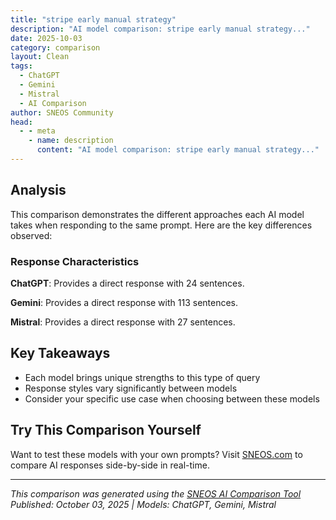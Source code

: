 ```yaml
---
title: "stripe early manual strategy"
description: "AI model comparison: stripe early manual strategy..."
date: 2025-10-03
category: comparison
layout: Clean
tags:
  - ChatGPT
  - Gemini
  - Mistral
  - AI Comparison
author: SNEOS Community
head:
  - - meta
    - name: description
      content: "AI model comparison: stripe early manual strategy..."
---
```


<ChatComparison
  title="stripe early manual strategy"
  prompt="stripe early manual strategy"
  :responses='{"ChatGPT": "It looks like you\u2019re asking about an \u0022early manual strategy\u0022 related to Stripe. Could you please clarify what you mean by this? For example:\n\n- Are you referring to an early-stage manual payment handling strategy using Stripe?\n- Are you looking for guidance on manually processing payments with Stripe before automating?\n- Or perhaps a manual approach to managing Stripe transactions or disputes early in your business?\n\nWith a bit more context, I can provide a detailed and relevant answer. Meanwhile, here\u2019s a general overview of an early manual strategy using Stripe:\n\n### Early Manual Strategy for Using Stripe\n\nWhen starting with Stripe, especially for small businesses or startups, you might want to manually handle some parts of the payment process before fully automating everything. This helps ensure you understand the flow and catch any edge cases early.\n\n#### 1. Manually Creating Charges\n- Use the Stripe Dashboard to manually create charges by entering customer details and payment info.\n- Useful if you have customers paying via phone or email orders.\n\n#### 2. Manual Customer and Payment Method Management\n- Add customers and their payment methods manually in the Dashboard.\n- This helps build your customer database before integrating an automated customer onboarding flow.\n\n#### 3. Manual Refunds and Disputes Management\n- Process refunds manually through the Stripe Dashboard.\n- Monitor disputes (chargebacks) and respond from the Dashboard to understand how these work.\n\n#### 4. Manual Invoicing\n- Create and send invoices manually to customers via Stripe.\n- This is helpful for service-based businesses issuing invoices rather than immediate payments.\n\n#### 5. Testing and Validation\n- Before going live, use Stripe\u2019s test mode to manually create charges and refunds.\n- Validate your logic manually to prevent errors once automated.\n\n---\n\nIf you want specific code examples, workflow recommendations, or integration tips, please provide more details about your use case!", "Gemini": "Okay, let\u0027s break down strategies for capitalizing on Stripe in its early stages, focusing on a \u0022manual\u0022 approach. This means less emphasis on complex integrations and more on getting value from Stripe quickly and effectively, likely before you have a dedicated engineering team.\n\n**Why \u0022Manual\u0022 Early On?**\n\n* **Faster Validation:** You can test business models and pricing without investing heavily in development.\n* **Flexibility:** Adapt quickly to customer feedback and changing requirements.\n* **Bootstrapping:** Conserves resources when capital is limited.\n* **Direct Customer Interaction:** Allows for a more personal touch and better understanding of your customer base.\n\n**Key Areas to Focus On \u0026 Strategies**\n\n1. **Setting Up Stripe (The Basics):**\n\n * **Create a Stripe Account:** Obvious, but start here. Ensure you have the necessary business information (legal name, address, tax ID).\n * **Understand Stripe Dashboard:** Familiarize yourself with the dashboard. Learn how to navigate, view transactions, manage customers, and access reports.\n * **Set Up Payouts:** Configure your bank account for receiving payouts. Choose the appropriate payout schedule (daily, weekly, monthly).\n * **Security:** Enable two-factor authentication (2FA) for your Stripe account. Be mindful of your API keys and keep them secure.\n * **Initial Product/Service Definition:** Define the product/service you\u0027re selling and its pricing.\n\n2. **Accepting Payments (Without Extensive Coding):**\n\n * **Stripe Payment Links:** This is your best friend for \u0022manual\u0022 early stage sales.\n * **How they work:** Create pre-filled checkout pages for specific products or services directly within the Stripe dashboard. You can share these links via email, social media, or embed them on a simple website.\n * **Benefits:** No code required! Easy to set up, track conversions, and manage pricing.\n * **Strategy:** Use Payment Links for:\n * One-time purchases (eBooks, courses, consulting sessions).\n * Donations.\n * Simple subscription setups (see recurring payments below).\n * Limited-time offers or promotions.\n\n * **Stripe Checkout (Hosted Page - Minimal Code):**\n * **How it works:** Stripe hosts the checkout page. You simply redirect users to Stripe\u0027s secure servers to collect payment information.\n * **Benefits:** Increased security (PCI compliance handled by Stripe). Good user experience. Requires minimal code (usually just a redirect button).\n * **Strategy:** Useful when you need a slightly more customized checkout experience than Payment Links offer but still want to avoid building your own form.\n\n * **Invoice Generation (Stripe Invoicing):**\n * **How it works:** Create and send professional invoices directly from the Stripe dashboard.\n * **Benefits:** Automated invoice sending and tracking. Customers can pay directly through the invoice link. Reduces manual accounting work.\n * **Strategy:** Ideal for B2B sales, consulting services, or any situation where invoicing is standard practice.\n\n * **Manual Card Entry (Use with Caution):**\n * **How it works:** Enter customer\u0027s credit card details directly into the Stripe dashboard (not recommended unless absolutely necessary and with express customer consent).\n * **Benefits:** Allows you to process payments over the phone or in person (with permission).\n * **Drawbacks:** Higher risk of errors and fraud. Significantly increases your PCI compliance burden. Use only as a last resort.\n\n3. **Managing Subscriptions (Early Stage):**\n\n * **Stripe Subscriptions via Payment Links (Simplified):**\n * **How it works:** Create a Payment Link that offers a recurring subscription product. Stripe will handle the billing cycles.\n * **Limitations:** Limited customization for complex subscription models (e.g., usage-based billing, tiered pricing).\n * **Strategy:** Great for simple, fixed-price subscriptions (e.g., monthly newsletter, basic membership).\n\n * **Stripe Billing (More Advanced - Still Relatively Manual at First):**\n * **How it works:** Use the Stripe Billing API and dashboard features to create and manage more complex subscription plans (e.g., different tiers, usage-based billing, coupons).\n * **Strategy:** You can still keep this fairly \u0022manual\u0022 in the beginning by using the Stripe Dashboard to manage the subscriptions after they are set up. This might mean manually applying discounts or credits.\n\n4. **Customer Relationship Management (CRM) Integration (Manual):**\n\n * **Manual Data Export/Import:** Export customer data from Stripe (e.g., email addresses, purchase history) and import it into your CRM system (e.g., HubSpot, Mailchimp).\n * **Zapier/IFTTT (For Basic Automation):** Use Zapier or IFTTT to connect Stripe to other apps (e.g., add new customers to a mailing list, send Slack notifications for new payments). These tools allow for some degree of automation without requiring coding.\n * **Spreadsheet Management:** Initially, you might just export Stripe data to a spreadsheet for analysis and tracking.\n\n5. **Customer Support \u0026 Communication:**\n\n * **Personalized Emails:** Send personalized emails to customers after they make a purchase (thank you emails, welcome messages, follow-up inquiries).\n * **Manual Refunds/Disputes:** Handle refunds and disputes directly through the Stripe dashboard.\n * **Proactive Communication:** Reach out to customers who have abandoned carts or experienced payment failures.\n\n6. **Analytics \u0026 Reporting (Basic):**\n\n * **Stripe Dashboard Analytics:** Use the Stripe dashboard to track key metrics like revenue, transaction volume, and customer growth.\n * **Spreadsheet Analysis:** Export data from Stripe and analyze it in a spreadsheet to identify trends and patterns.\n\n**Important Considerations for a Manual Strategy:**\n\n* **Scalability:** This approach is not sustainable in the long term. As your business grows, you will need to automate more processes.\n* **Accuracy:** Manual data entry and processing can be prone to errors. Double-check your work carefully.\n* **Security:** Be extremely careful when handling sensitive customer data (e.g., credit card numbers).\n* **Time Commitment:** Manual tasks can be time-consuming. Prioritize your efforts and focus on the most important activities.\n* **Compliance:** Ensure you are compliant with all applicable laws and regulations (e.g., PCI DSS, GDPR).\n* **Fraud Prevention:** Use Stripe\u0027s built-in fraud prevention tools and monitor transactions for suspicious activity.\n\n**Example Scenario: Selling an Online Course**\n\n1. **Create a Stripe Payment Link:** Set up a Payment Link for your online course with a defined price.\n2. **Embed the Link:** Embed the Payment Link button on a simple landing page (created with a tool like Carrd or Google Sites).\n3. **Promote the Course:** Share the landing page link via social media, email marketing, or online advertising.\n4. **Manage Students:** Export customer data from Stripe to a spreadsheet. Use the spreadsheet to track student progress and send personalized email updates.\n5. **Customer Support:** Respond to customer inquiries via email or a messaging platform.\n6. **Analyze Results:** Track sales and student engagement in your spreadsheet to identify areas for improvement.\n\n**Transitioning to Automation:**\n\nAs your business grows, gradually automate more processes. Consider these steps:\n\n* **CRM Integration:** Integrate Stripe with a CRM system to automate customer data management.\n* **Subscription Management System:** Implement a more robust subscription management system to handle complex billing scenarios.\n* **Automated Email Marketing:** Use email marketing automation tools to send targeted emails to customers based on their behavior.\n* **Custom Integrations:** Develop custom integrations with other systems as needed (e.g., accounting software, inventory management).\n* **Dedicated Engineering Team:** Eventually, you\u0027ll likely need to hire a dedicated engineering team to build and maintain your custom integrations.\n\n**In summary:** Focus on leveraging Stripe\u0027s simplest features (Payment Links, Invoicing) initially. Prioritize validating your business model and getting customer feedback. As your business grows, gradually automate more processes to improve efficiency and scalability. Good luck!\n", "Mistral": "Stripe, the online payment processing company, employed several early strategies that contributed to its success. Here are some of the key manual strategies they used:\n\n1. **Manual Onboarding**:\n - In the early days, Stripe founders personally onboarded new users. They would reach out to new signups, help them integrate Stripe, and gather feedback.\n - This hands-on approach allowed them to understand user needs deeply and iterate on the product quickly.\n\n2. **High-Touch Customer Support**:\n - Stripe provided personalized, high-touch customer support, especially for their early users. This helped build loyalty and positive word-of-mouth.\n - Founders and early employees would often handle customer support themselves to stay close to user needs and issues.\n\n3. **Targeted Manual Outreach**:\n - Stripe identified potential high-value customers and reached out to them directly. This targeted approach helped them attract influential early adopters.\n - They would often look for companies that were dissatisfied with existing payment solutions and reach out to offer Stripe as an alternative.\n\n4. **Manual Fraud Detection**:\n - Before building automated fraud detection systems, Stripe manually reviewed transactions to detect and prevent fraud.\n - This manual process helped them understand fraud patterns better and build more effective automated systems later on.\n\n5. **Iterative Product Development**:\n - Stripe focused on building a minimal viable product (MVP) and iterating based on user feedback. This approach allowed them to improve the product continuously and add features that users actually needed.\n\n6. **Community Building**:\n - Stripe invested in building a community around their product. They engaged with developers, attended industry events, and sponsored open-source projects to increase visibility and goodwill.\n\n7. **Content and Documentation**:\n - Stripe placed a strong emphasis on creating high-quality documentation and content to help developers integrate and use their product effectively. This reduced support load and improved user experience.\n\nThese manual strategies helped Stripe build a strong foundation of loyal users, gather valuable feedback, and iterate quickly on their product. As the company grew, they were able to automate and scale many of these processes."}' 
  published-date="20:34"
/>

## Analysis

This comparison demonstrates the different approaches each AI model takes when responding to the same prompt. Here are the key differences observed:

### Response Characteristics

**ChatGPT**: Provides a direct response with 24 sentences. 

**Gemini**: Provides a direct response with 113 sentences. 

**Mistral**: Provides a direct response with 27 sentences. 

## Key Takeaways

- Each model brings unique strengths to this type of query
- Response styles vary significantly between models
- Consider your specific use case when choosing between these models

## Try This Comparison Yourself

Want to test these models with your own prompts? Visit [SNEOS.com](https://sneos.com) to compare AI responses side-by-side in real-time.

---

*This comparison was generated using the [SNEOS AI Comparison Tool](https://sneos.com)*
*Published: October 03, 2025 | Models: ChatGPT, Gemini, Mistral*
